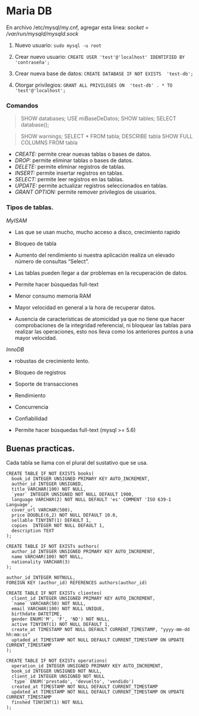 # Maria DB

En archivo /etc/mysql/my.cnf, agregar esta linea: 
*socket        = /var/run/mysqld/mysqld.sock*

1. Nuevo usuario:
  `sudo mysql -u root`

2. Crear nuevo usuario:
  `CREATE USER 'test'@'localhost' IDENTIFIED BY  'contraseña';`

3. Crear nueva base de datos:
  `CREATE DATABASE IF NOT EXISTS  'test-db';`

4. Otorgar privilegios:
  `GRANT ALL PRIVILEGES ON  'test-db' . * TO  'test'@'localhost';`

### Comandos

> SHOW databases;
> USE miBaseDeDatos;
> SHOW tables;
> SELECT database();

> SHOW warnings;
> SELECT * FROM tabla;
> DESCRIBE tabla
> SHOW FULL COLUMNS FROM tabla


+ *CREATE:* permite crear nuevas tablas o bases de datos.
+ *DROP:* permite eliminar tablas o bases de datos.
+ *DELETE:* permite eliminar registros de tablas.
+ *INSERT:* permite insertar registros en tablas.
+ *SELECT:* permite leer registros en las tablas.
+ *UPDATE:* permite actualizar registros seleccionados en tablas.
+ *GRANT OPTION:* permite remover privilegios de usuarios.


### Tipos de tablas.

*MyISAM*

+ Las que se usan mucho, mucho acceso a disco, crecimiento rapido

+ Bloqueo de tabla
+ Aumento del rendimiento si nuestra aplicación realiza un elevado número de consultas “Select”.
+ Las tablas pueden llegar a dar problemas en la recuperación de datos.
+ Permite hacer búsquedas full-text
+ Menor consumo memoria RAM
+ Mayor velocidad en general a la hora de recuperar datos.
+ Ausencia de características de atomicidad ya que no tiene que hacer comprobaciones de la integridad referencial, ni bloquear las tablas para realizar las operaciones, esto nos lleva como los anteriores puntos a una mayor velocidad.

*InnoDB*

+ robustas de crecimiento lento.

+ Bloqueo de registros
+ Soporte de transacciones
+ Rendimiento
+ Concurrencia
+ Confiabilidad
+ Permite hacer búsquedas full-text (mysql >= 5.6)


## Buenas practicas.

Cada tabla se llama con el plural del sustativo que se usa.

```
CREATE TABLE IF NOT EXISTS books(
  book_id INTEGER UNSIGNED PRIMARY KEY AUTO_INCREMENT,
  author_id INTEGER UNSIGNED,
  title VARCHAR(100) NOT NULL,
  `year` INTEGER UNSIGNED NOT NULL DEFAULT 1900,
  language VARCHAR(2) NOT NULL DEFAULT 'es' COMMENT 'ISO 639-1 Language',
  cover_url VARCHAR(500),
  price DOUBLE(6,2) NOT NULL DEFAULT 10.0,
  sellable TINYINT(1) DEFAULT 1,
  copies  INTEGER NOT NULL DEFAULT 1,
  description TEXT
);

CREATE TABLE IF NOT EXISTs authors(
  author_id INTEGER UNSIGNED PRIMARY KEY AUTO_INCREMENT,
  name VARCHAR(100) NOT NULL,
  nationality VARCHAR(3)
);

author_id INTEGER NOTNULL,
FOREIGN KEY (author_id) REFERENCES authors(author_id)

CREATE TABLE IF NOT EXISTs clientes(
  client_id INTEGER UNSIGNED PRIMARY KEY AUTO_INCREMENT,
  `name` VARCHAR(50) NOT NULL,
  email VARCHAR(100) NOT NULL UNIQUE,
  birthdate DATETIME,
  gender ENUM('M', 'F', 'ND') NOT NULL,
  active TINYINT(1) NOT NULL DEFAULT 1,
  create_at TIMESTAMP NOT NULL DEFAULT CURRENT_TIMESTAMP, "yyyy-mm-dd hh:mm:ss"
  uptaded_at TIMESTAMP NOT NULL DEFAULT CURRENT_TIMESTAMP ON UPDATE CURRENT_TIMESTAMP
);

CREATE TABLE IF NOT EXISTs operations(
  operation_id INTEGER UNSIGNED PRIMARY KEY AUTO_INCREMENT,
  book_id INTEGER UNSIGNED NOT NULL,
  client_id INTEGER UNSIGNED NOT NULL
  `type` ENUM('prestado', 'devuelto', 'vendido')
  created_at TIMESTAMP NOT NULL DEFAULT CURRENT_TIMESTAMP
  updated_at TIMESTAMP NOT NULL DEFAULT CURRENT_TIMESTAMP ON UPDATE CURRENT_TIMESTAMP
  finshed TINYINT(1) NOT NULL
);

```

